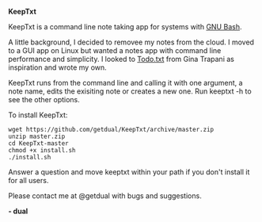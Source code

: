 **KeepTxt**

KeepTxt is a command line note taking app for systems with [GNU Bash](https://www.gnu.org/software/bash/).

A little background, I decided to removee my notes from the cloud. I moved to a GUI app on Linux but wanted a notes app with command line performance and simplicity. I looked to [Todo.txt](http://todotxt.com/) from Gina Trapani as inspiration and wrote my own.

KeepTxt runs from the command line and calling it with one argument, a note name, edits the exisiting note or creates a new one. Run keeptxt -h to see the other options.

To install KeepTxt:

    wget https://github.com/getdual/KeepTxt/archive/master.zip
    unzip master.zip
    cd KeepTxt-master
    chmod +x install.sh
    ./install.sh

Answer a question and move keeptxt within your path if you don't install it for all users.

Please contact me at @getdual with bugs and suggestions.

**- dual**
